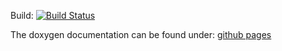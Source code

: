 Build: [![Build Status](https://travis-ci.com/TheGaertner/cryopreservation-panda.svg?branch=master)](https://travis-ci.com/TheGaertner/cryopreservation-panda)

The doxygen documentation can be found under: [github pages](https://thegaertner.github.io/cryopreservation-panda/index.html)

